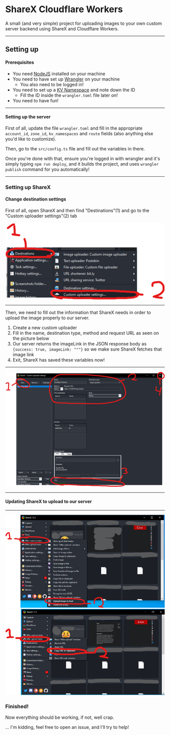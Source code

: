 ShareX Cloudflare Workers
===============
A small (and very simple) project for uploading images to your own custom server backend using ShareX and Cloudflare
Workers.

----

## Setting up

#### Prerequisites

* You need [NodeJS](https://nodejs.org/) installed on your machine
* You need to have set up [Wrangler](https://github.com/cloudflare/wrangler) on your machine
    * You also need to be logged in!
* You need to set up a [KV Namespace](https://developers.cloudflare.com/workers/runtime-apis/kv) and note down the ID
    * Fill the ID inside the  `wrangler.toml` file later on!
* You need to have fun!

----

#### Setting up the server

First of all, update the file `wrangler.toml` and fill in the appropriate
`account_id`, `zone_id`, `kv_namespaces` and `route` fields (also anything else you'd like to customize).

Then, go to the `src/config.ts` file and fill out the variables in there.

Once you're done with that, ensure you're logged in with wrangler and it's simply typing `npm run deploy`, and it builds
the project, and uses `wrangler publish` command for you automatically!

---

### Setting up ShareX

#### Change destination settings

First of all, open ShareX and then find "Destinations"(1) and go to the "Custom uploader settings"(2) tab

![img.png](assets/custom_uploader.png)


----

Then, we need to fill out the information that ShareX needs in order to upload the image properly to our server.

1) Create a new custom uploader
2) Fill in the name, destination type, method and request URL as seen on the picture below
3) Our server returns the imageLink in the JSON response body as `{success: true, imageLink: """}`
   so we make sure ShareX fetches that image link
4) Exit, ShareX has saved these variables now!

----
![img.png](assets/custom_uploader_settings.png)

----

#### Updating ShareX to upload to our server

----

![after capture](assets/after_capture_1.png)
![after capture](assets/after_upload.png)

### Finished!

Now everything should be working, if not, well crap.


... I'm kidding, feel free to open an issue, and I'll try to help!
